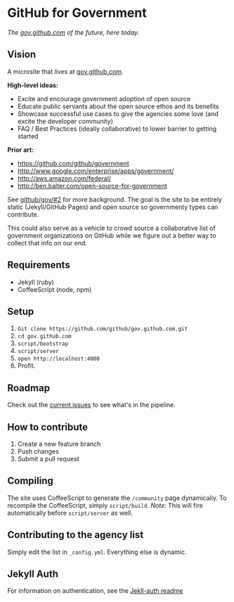 # GitHub for Government

*The [gov.github.com](http://gov.github.com) of the future, here today.*

## Vision

A microsite that lives at [gov.github.com](http://gov.github.com).

**High-level ideas:**

* Excite and encourage government adoption of open source
* Educate public servants about the open source ethos and its benefits
* Showcase successful use cases to give the agencies some love (and excite the developer community)
* FAQ / Best Practices (ideally collaborative) to lower barrier to getting started

**Prior art:**

* https://github.com/github/government
* http://www.google.com/enterprise/apps/government/
* http://aws.amazon.com/federal/
* http://ben.balter.com/open-source-for-government

See [github/gov/#2](https://github.com/github/gov/issues/2) for more background. The goal is the site to be entirely static (Jekyll/GitHub Pages) and open source so governmenty types can contribute.

This could also serve as a vehicle to crowd source a collaborative list of government organizations on GitHub while we figure out a better way to collect that info on our end.

## Requirements

* Jekyll (ruby)
* CoffeeScript (node, npm)

## Setup

1. `Git clone https://github.com/github/gov.github.com.git`
2. `cd gov.github.com`
3. `script/bootstrap`
4. `script/server`
5. `open http://localhost:4000`
6. Profit.

## Roadmap

Check out the [current issues](https://github.com/github/gov.github.com/issues) to see what's in the pipeline.

## How to contribute

1. Create a new feature branch
2. Push changes
3. Submit a pull request

## Compiling

The site uses CoffeeScript to generate the `/community` page dynamically. To recompile the CoffeeScript, simply `script/build`. *Note:* This will fire automatically before `script/server` as well. 

## Contributing to the agency list

Simply edit the list in `_config.yml`. Everything else is dynamic.

## Jekyll Auth

For information on authentication, see the [Jekll-auth readme](https://github.com/benbalter/jekyll-auth)